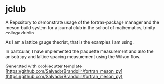 # jclub

A Repository to demonstrate usage of the fortran-package manager and the meson-build system for a journal club in the school of mathematics, trinity college dublin.

As I am a lattice gauge theorist, that is the examples I am using.

In particular, I have implemented the plaquette measurement and also the anisotropy and lattice spacing measurement using the Wilson flow.

Generated with cookiecutter template:
[https://github.com/SalvadorBrandolin/fortran_meson_py](https://github.com/SalvadorBrandolin/fortran_meson_py)
